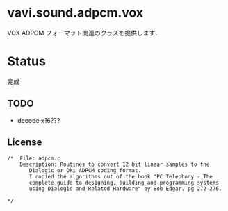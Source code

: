 # vavi.sound.adpcm.vox

VOX ADPCM フォーマット関連のクラスを提供します．

# Status

完成

## TODO

 * ~~decode x16~~???

## License

```
/*  File: adpcm.c
    Description: Routines to convert 12 bit linear samples to the
       Dialogic or Oki ADPCM coding format.
       I copied the algorithms out of the book "PC Telephony - The
       complete guide to designing, building and programming systems
       using Dialogic and Related Hardware" by Bob Edgar. pg 272-276.

*/
```